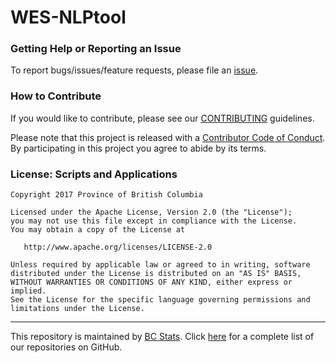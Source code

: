 # WES-NLPtool


### Getting Help or Reporting an Issue

To report bugs/issues/feature requests, please file an [issue](https://github.com/bcgov/%3Crepo-name%3E/issues/).

### How to Contribute

If you would like to contribute, please see our [CONTRIBUTING](CONTRIBUTING.md) guidelines.

Please note that this project is released with a [Contributor Code of Conduct](CODE_OF_CONDUCT.md). By participating in this project you agree to abide by its terms.

### License: Scripts and Applications

    Copyright 2017 Province of British Columbia

    Licensed under the Apache License, Version 2.0 (the "License");
    you may not use this file except in compliance with the License.
    You may obtain a copy of the License at 

       http://www.apache.org/licenses/LICENSE-2.0

    Unless required by applicable law or agreed to in writing, software
    distributed under the License is distributed on an "AS IS" BASIS,
    WITHOUT WARRANTIES OR CONDITIONS OF ANY KIND, either express or implied.
    See the License for the specific language governing permissions and
    limitations under the License.


---

This repository is maintained by [BC Stats](http://www.bcstats.gov.bc.ca). Click [here](https://github.com/bcgov/BCStats) for a complete list of our repositories on GitHub.

